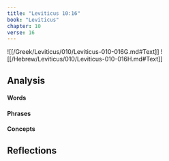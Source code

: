```yaml
---
title: "Leviticus 10:16"
book: "Leviticus"
chapter: 10
verse: 16
---
```

![[/Greek/Leviticus/010/Leviticus-010-016G.md#Text]]
![[/Hebrew/Leviticus/010/Leviticus-010-016H.md#Text]]

## Analysis

#### Words

#### Phrases

#### Concepts

## Reflections
